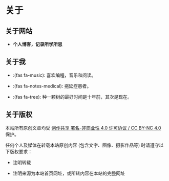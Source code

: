 # 关于


## 关于网站

- **个人博客，记录所学所思**

## 关于我

- :(fas fa-music): 喜欢编程，音乐和阅读。

- :(fas fa-notes-medical): 拖延症患者。

- :(fas fa-tree): 种一颗树的最好时间是十年前，其次是现在。

## 关于版权

本站所有原创文章均受 [创作共享 署名-非商业性 4.0 许可协议 / CC BY-NC 4.0](https://creativecommons.org/licenses/by-nc/4.0/) 保护。

任何个人及媒体在转载本站原创内容 (包含文字、图像、摄影作品等) 时请遵守以下版权要求：

- 注明转载

- 注明来源为本站首页网址，或所转内容在本站的完整网址
